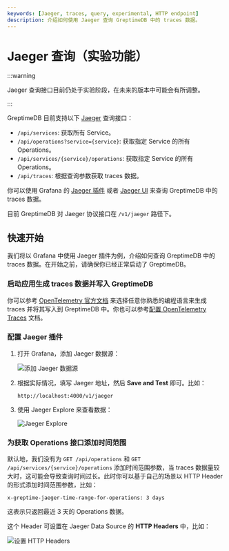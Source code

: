 ```yaml
---
keywords: [Jaeger, traces, query, experimental, HTTP endpoint]
description: 介绍如何使用 Jaeger 查询 GreptimeDB 中的 traces 数据。
---
```


# Jaeger 查询（实验功能）

:::warning

Jaeger 查询接口目前仍处于实验阶段，在未来的版本中可能会有所调整。

:::

GreptimeDB 目前支持以下 [Jaeger](https://www.jaegertracing.io/) 查询接口：

- `/api/services`: 获取所有 Service。
- `/api/operations?service={service}`: 获取指定 Service 的所有 Operations。
- `/api/services/{service}/operations`: 获取指定 Service 的所有 Operations。
- `/api/traces`: 根据查询参数获取 traces 数据。

你可以使用 Grafana 的 [Jaeger 插件](https://grafana.com/docs/grafana/latest/datasources/jaeger/) 或者 [Jaeger UI](https://github.com/jaegertracing/jaeger-ui) 来查询 GreptimeDB 中的 traces 数据。

目前 GreptimeDB 对 Jaeger 协议接口在 `/v1/jaeger` 路径下。

## 快速开始

我们将以 Grafana 中使用 Jaeger 插件为例，介绍如何查询 GreptimeDB 中的 traces 数据。在开始之前，请确保你已经正常启动了 GreptimeDB。

### 启动应用生成 traces 数据并写入 GreptimeDB

你可以参考 [OpenTelemetry 官方文档](https://opentelemetry.io/docs/languages/) 来选择任意你熟悉的编程语言来生成 traces 并将其写入到 GreptimeDB 中。你也可以参考[配置 OpenTelemetry Traces](/user-guide/ingest-data/for-observability/opentelemetry-traces.md) 文档。

### 配置 Jaeger 插件

1. 打开 Grafana，添加 Jaeger 数据源：

   ![添加 Jaeger 数据源](/add-jaeger-data-source.jpg)

2. 根据实际情况，填写 Jaeger 地址，然后 **Save and Test** 即可。比如：

   ```
   http://localhost:4000/v1/jaeger
   ```

3. 使用 Jaeger Explore 来查看数据：

   ![Jaeger Explore](/jaeger-explore.png)

### 为获取 Operations 接口添加时间范围

默认地，我们没有为 `GET /api/operations` 和 `GET /api/services/{service}/operations` 添加时间范围参数，当 traces 数据量较大时，这可能会导致查询时间过长。此时你可以基于自己的场景以 HTTP Header 的形式添加时间范围参数，比如：

```
x-greptime-jaeger-time-range-for-operations: 3 days
```

这表示只返回最近 3 天的 Operations 数据。

这个 Header 可设置在 Jaeger Data Source 的 **HTTP Headers** 中，比如：

![设置 HTTP Headers](/jaeger-http-header-for-time-range.jpg)
